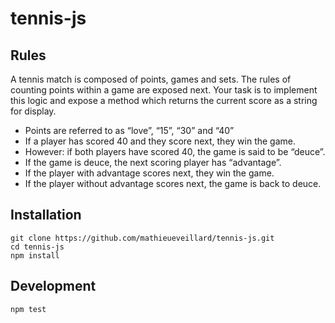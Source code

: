 # tennis-js

## Rules

A tennis match is composed of points, games and sets. The rules of counting points within a game are exposed next. Your task is to implement this logic and expose a method which returns the current score as a string for display.

- Points are referred to as “love”, “15”, “30” and “40”
- If a player has scored 40 and they score next, they win the game.
- However: if both players have scored 40, the game is said to be “deuce”.
- If the game is deuce, the next scoring player has “advantage”.
- If the player with advantage scores next, they win the game.
- If the player without advantage scores next, the game is back to deuce.

## Installation

```
git clone https://github.com/mathieueveillard/tennis-js.git
cd tennis-js
npm install
```

## Development

```
npm test
```